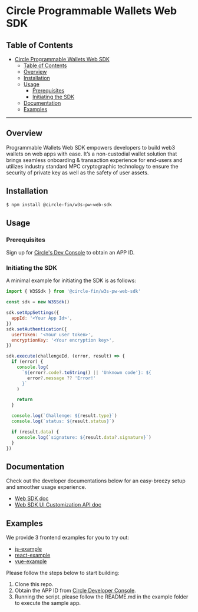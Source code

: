 # Circle Programmable Wallets Web SDK

## Table of Contents

- [Circle Programmable Wallets Web SDK](#circle-programmable-wallets-web-sdk)
  - [Table of Contents](#table-of-contents)
  - [Overview](#overview)
  - [Installation](#installation)
  - [Usage](#usage)
    - [Prerequisites](#prerequisites)
    - [Initiating the SDK](#initiating-the-sdk)
  - [Documentation](#documentation)
  - [Examples](#examples)

---

## Overview

Programmable Wallets Web SDK empowers developers to build web3 wallets on web apps with ease. It’s a non-custodial wallet solution that brings seamless onboarding & transaction experience for end-users and utilizes industry standard MPC cryptographic technology to ensure the security of private key as well as the safety of user assets.

## Installation

```bash
$ npm install @circle-fin/w3s-pw-web-sdk
```

## Usage

### Prerequisites

Sign up for [Circle's Dev Console](https://developers.circle.com/w3s/docs/circle-developer-account) to obtain an APP ID.

### Initiating the SDK

A minimal example for initiating the SDK is as follows:

```jsx
import { W3SSdk } from '@circle-fin/w3s-pw-web-sdk'

const sdk = new W3SSdk()

sdk.setAppSettings({
  appId: '<Your App Id>',
})
sdk.setAuthentication({
  userToken: '<Your user token>',
  encryptionKey: '<Your encryption key>',
})

sdk.execute(challengeId, (error, result) => {
  if (error) {
    console.log(
      `${error?.code?.toString() || 'Unknown code'}: ${
        error?.message ?? 'Error!'
      }`
    )

    return
  }

  console.log(`Challenge: ${result.type}`)
  console.log(`status: ${result.status}`)

  if (result.data) {
    console.log(`signature: ${result.data?.signature}`)
  }
})
```

## Documentation

Check out the developer documentations below for an easy-breezy setup and smoother usage experience.

- [Web SDK doc](https://developers.circle.com/w3s/docs/web)
- [Web SDK UI Customization API doc](https://developers.circle.com/w3s/docs/web-sdk-ui-customizations)

## Examples

We provide 3 frontend examples for you to try out:

- [js-example](https://github.com/circlefin/w3s-pw-web-sdk/tree/master/examples/js-example)
- [react-example](https://github.com/circlefin/w3s-pw-web-sdk/tree/master/examples/react-example)
- [vue-example](https://github.com/circlefin/w3s-pw-web-sdk/tree/master/examples/vue-example)

Please follow the steps below to start building:

1. Clone this repo.
2. Obtain the APP ID from [Circle Developer Console](https://console.circle.com/).
3. Running the script. please follow the README.md in the example folder to execute the sample app.
